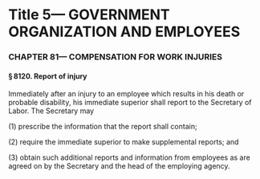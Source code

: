 
# Title 5— GOVERNMENT ORGANIZATION AND EMPLOYEES
### CHAPTER 81— COMPENSATION FOR WORK INJURIES
#### § 8120. Report of injury

Immediately after an injury to an employee which results in his death or probable disability, his immediate superior shall report to the Secretary of Labor. The Secretary may

(1) prescribe the information that the report shall contain;

(2) require the immediate superior to make supplemental reports; and

(3) obtain such additional reports and information from employees as are agreed on by the Secretary and the head of the employing agency.

